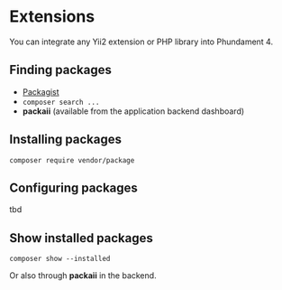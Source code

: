 Extensions
==========

You can integrate any Yii2 extension or PHP library into Phundament 4.

Finding packages
----------------

- [Packagist](https://packagist.org)
- `composer search ...`
- **packaii** (available from the application backend dashboard)

Installing packages
-------------------

    composer require vendor/package
  
Configuring packages
--------------------

tbd
  
Show installed packages
-----------------------

    composer show --installed
  
Or also through **packaii** in the backend.  
